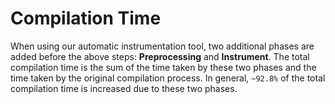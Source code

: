 # Compilation Time
When using our automatic instrumentation tool,
two additional phases are added before the above steps: **Preprocessing** and **Instrument**.
The total compilation time is the sum of the time taken by these two phases and
the time taken by the original compilation process. In general, `~92.8%` of the 
total compilation time is increased due to these two phases.